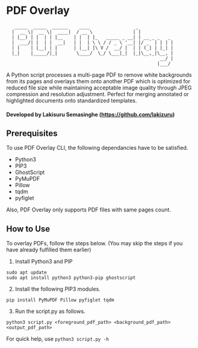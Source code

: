 # PDF Overlay
```
   _____  _____  ______    ____                 _             
  |  __ \|  __ \|  ____|  / __ \               | |            
  | |__) | |  | | |__    | |  | |_   _____ _ __| | __ _ _   _ 
  |  ___/| |  | |  __|   | |  | \ \ / / _ \ '__| |/ _` | | | |
  | |    | |__| | |      | |__| |\ V /  __/ |  | | (_| | |_| |
  |_|    |_____/|_|       \____/  \_/ \___|_|  |_|\__,_|\__, |
                                                         __/ |
                                                        |___/ 
```

A Python script processes a multi-page PDF to remove white backgrounds from its pages and overlays them onto another PDF which is optimized for reduced file size while maintaining acceptable image quality through JPEG compression and resolution adjustment. Perfect for merging annotated or highlighted documents onto standardized templates.

#### Developed by Lakisuru Semasinghe (https://github.com/lakizuru)

## Prerequisites
To use PDF Overlay CLI, the following dependancies have to be satisfied.
- Python3
- PIP3
- GhostScript
- PyMuPDF
- Pillow
- tqdm
- pyfiglet

Also, PDF Overlay only supports PDF files with same pages count.

## How to Use

To overlay PDFs, follow the steps below. (You may skip the steps if you have already fulfilled them earlier)
 1. Install Python3 and PIP
 ```
sudo apt update
sudo apt install python3 python3-pip ghostscript
```
 2. Install the following PIP3 modules.
 ```
pip install PyMuPDF Pillow pyfiglet tqdm
 ```
 3. Run the script.py as follows.
 ```
 python3 script.py <foreground_pdf_path> <background_pdf_path> <output_pdf_path>
 ```

 For quick help, use `python3 script.py -h`